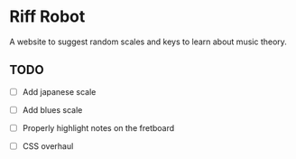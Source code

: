 # Riff Robot

A website to suggest random scales and keys to learn about music theory.

## TODO

- [ ] Add japanese scale
- [ ] Add blues scale
- [ ] Properly highlight notes on the fretboard
- [ ] CSS overhaul

